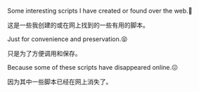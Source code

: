 Some interesting scripts I have created or found over the web.:thinking:

这是一些我创建的或在网上找到的一些有用的脚本。

Just for convenience and preservation.:stuck_out_tongue_closed_eyes:

只是为了方便调用和保存。

Because some of these scripts have disappeared online.:confounded:

因为其中一些脚本已经在网上消失了。

